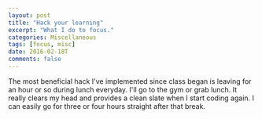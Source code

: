 ```yaml
---
layout: post
title: "Hack your learning"
excerpt: "What I do to focus."
categories: Miscellaneous
tags: [focus, misc]
date: 2016-02-18T
comments: false
---
```


The most beneficial hack I've implemented since class began is leaving for an hour or so during lunch everyday. I'll go to the gym or grab lunch. It really clears my head and provides a clean slate when I start coding again. I can easily go for three or four hours straight after that break. 